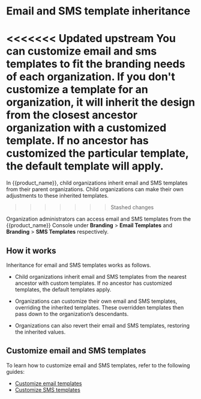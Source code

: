 # Email and SMS template inheritance

<<<<<<< Updated upstream
You can customize email and sms templates to fit the branding needs of each organization. If you don't customize a template for an organization, it will inherit the design from the closest ancestor organization with a customized template. If no ancestor has customized the particular template, the default template will apply.
=======
In {{product_name}}, child organizations inherit email and SMS templates from their parent organizations. Child organizations can make their own adjustments to these inherited templates.
>>>>>>> Stashed changes

Organization administrators can access email and SMS templates from the {{product_name}} Console under **Branding** > **Email Templates** and **Branding** > **SMS Templates** respectively.

## How it works

Inheritance for email and SMS templates works as follows.

- Child organizations inherit email and SMS templates from the nearest ancestor with custom templates. If no ancestor has customized templates, the default templates apply.

- Organizations can customize their own email and SMS templates, overriding the inherited templates. These overridden templates then pass down to the organization’s descendants.

- Organizations can also revert their email and SMS templates, restoring the inherited values.

## Customize email and SMS templates

To learn how to customize email and SMS templates, refer to the following guides:

- [Customize email templates]({{base_path}}/guides/branding/customize-email-templates/)
- [Customize SMS templates]({{base_path}}/guides/branding/customize-sms-templates/)
